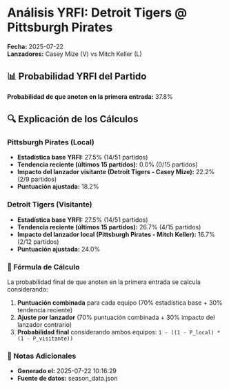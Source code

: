 # Análisis YRFI: Detroit Tigers @ Pittsburgh Pirates

**Fecha:** 2025-07-22  
**Lanzadores:** Casey Mize (V) vs Mitch Keller (L)

## 📊 Probabilidad YRFI del Partido

**Probabilidad de que anoten en la primera entrada:** 37.8%

## 🔍 Explicación de los Cálculos

### Pittsburgh Pirates (Local)
- **Estadística base YRFI:** 27.5% (14/51 partidos)
- **Tendencia reciente (últimos 15 partidos):** 0.0% (0/15 partidos)
- **Impacto del lanzador visitante (Detroit Tigers - Casey Mize):** 22.2% (2/9 partidos)
- **Puntuación ajustada:** 18.2%

### Detroit Tigers (Visitante)
- **Estadística base YRFI:** 27.5% (14/51 partidos)
- **Tendencia reciente (últimos 15 partidos):** 26.7% (4/15 partidos)
- **Impacto del lanzador local (Pittsburgh Pirates - Mitch Keller):** 16.7% (2/12 partidos)
- **Puntuación ajustada:** 24.0%

### 📝 Fórmula de Cálculo

La probabilidad final de que anoten en la primera entrada se calcula considerando:
1. **Puntuación combinada** para cada equipo (70% estadística base + 30% tendencia reciente)
2. **Ajuste por lanzador** (70% puntuación combinada + 30% impacto del lanzador contrario)
3. **Probabilidad final** considerando ambos equipos: `1 - ((1 - P_local) * (1 - P_visitante))`

### 📌 Notas Adicionales

- **Generado el:** 2025-07-22 10:16:29
- **Fuente de datos:** season_data.json
